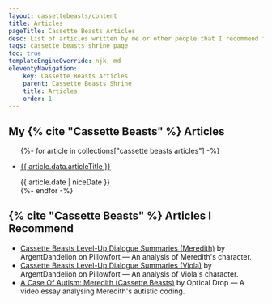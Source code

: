 ```yaml
---
layout: cassettebeasts/content
title: Articles
pageTitle: Cassette Beasts Articles
desc: List of articles written by me or other people that I recommend for Cassette Beasts.
tags: cassette beasts shrine page
toc: true
templateEngineOverride: njk, md
eleventyNavigation:
    key: Cassette Beasts Articles
    parent: Cassette Beasts Shrine
    title: Articles
    order: 1
---
```


## My {% cite "Cassette Beasts" %} Articles
<ul class="item-list">
    {%- for article in collections["cassette beasts articles"] -%}
        <li>
            <p><a href="{{ article.url }}">{{ article.data.articleTitle }}</a></p>
            <time>{{ article.date | niceDate }}</time>
        </li>
    {%- endfor -%}
</ul>

## {% cite "Cassette Beasts" %} Articles I Recommend

<ul class="item-list">
    <li><a href="https://www.pillowfort.social/posts/3642949" target="_blank">Cassette Beasts Level-Up Dialogue Summaries (Meredith)</a> by ArgentDandelion on Pillowfort — An analysis of Meredith's character.</li>
    <li><a href="https://www.pillowfort.social/posts/3792935" target="_blank">Cassette Beasts Level-Up Dialogue Summaries (Viola)</a> by ArgentDandelion on Pillowfort — An analysis of Viola's character.</li>
    <li><a href="https://www.youtube.com/watch?v=jFJ6tMeGsLg" target="blank">A Case Of Autism: Meredith (Cassette Beasts)</a> by Optical Drop — A video essay analysing Meredith's autistic coding.</li>
</ul>
